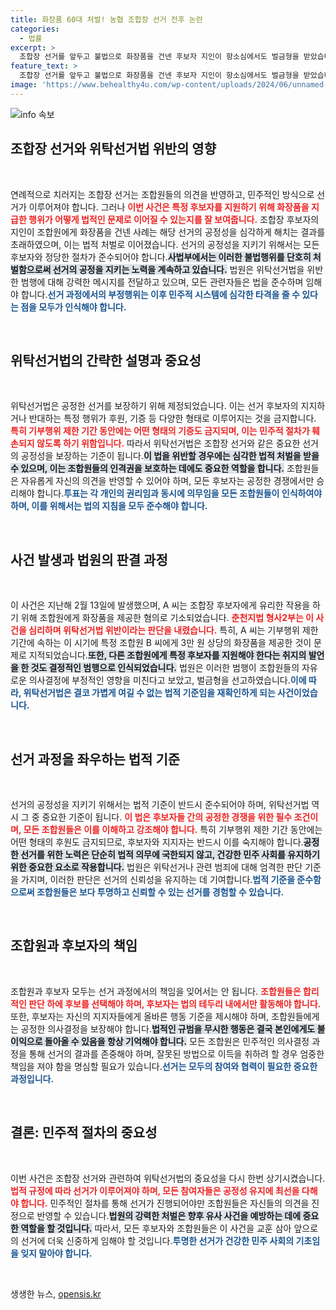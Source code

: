 ```yaml
---
title: 화장품 60대 처벌! 농협 조합장 선거 전후 논란
categories:
  - 법률
excerpt: >
  조합장 선거를 앞두고 불법으로 화장품을 건넨 후보자 지인이 항소심에서도 벌금형을 받았습니다. 선거의 공정성을 해친 혐의로, 법원은 민주적 절차를 저해한 중범죄라며 엄중한 판단을 내렸습니다. 클릭해서 사건의 전말을 확인하세요!
feature_text: >
  조합장 선거를 앞두고 불법으로 화장품을 건넨 후보자 지인이 항소심에서도 벌금형을 받았습니다. 선거의 공정성을 해친 혐의로, 법원은 민주적 절차를 저해한 중범죄라며 엄중한 판단을 내렸습니다. 클릭해서 사건의 전말을 확인하세요!
image: 'https://www.behealthy4u.com/wp-content/uploads/2024/06/unnamed-file.png'
---
```


<p><img src="https://www.behealthy4u.com/wp-content/uploads/2024/06/unnamed-file.png" alt="info 속보" /></p>

<h2 data-ke-size="size26">조합장 선거와 위탁선거법 위반의 영향</h2>

<p data-ke-size="size16">&nbsp;</p>

<p>연례적으로 치러지는 조합장 선거는 조합원들의 의견을 반영하고, 민주적인 방식으로 선거가 이루어져야 합니다. 그러나 <b><span style="color: #ee2323;">이번 사건은 특정 후보자를 지원하기 위해 화장품을 지급한 행위가 어떻게 법적인 문제로 이어질 수 있는지를 잘 보여줍니다.</span></b> 조합장 후보자의 지인이 조합원에게 화장품을 건넨 사례는 해당 선거의 공정성을 심각하게 해치는 결과를 초래하였으며, 이는 법적 처벌로 이어졌습니다. 선거의 공정성을 지키기 위해서는 모든 후보자와 정당한 절차가 준수되어야 합니다.<b><span style="background-color: #21538527;">사법부에서는 이러한 불법행위를 단호히 처벌함으로써 선거의 공정을 지키는 노력을 계속하고 있습니다.</span></b> 법원은 위탁선거법을 위반한 범행에 대해 강력한 메시지를 전달하고 있으며, 모든 관련자들은 법을 준수하며 임해야 합니다.<b><span style="color: #1a5490;">선거 과정에서의 부정행위는 이후 민주적 시스템에 심각한 타격을 줄 수 있다는 점을 모두가 인식해야 합니다.</span></b></p>

<p data-ke-size="size16">&nbsp;</p>

<h2 data-ke-size="size26">위탁선거법의 간략한 설명과 중요성</h2>

<p data-ke-size="size16">&nbsp;</p>

<p>위탁선거법은 공정한 선거를 보장하기 위해 제정되었습니다. 이는 선거 후보자의 지지하거나 반대하는 특정 행위가 후원, 기증 등 다양한 형태로 이루어지는 것을 금지합니다. <b><span style="color: #ee2323;">특히 기부행위 제한 기간 동안에는 어떤 형태의 기증도 금지되며, 이는 민주적 절차가 훼손되지 않도록 하기 위함입니다.</span></b> 따라서 위탁선거법은 조합장 선거와 같은 중요한 선거의 공정성을 보장하는 기준이 됩니다.<b><span style="background-color: #21538527;">이 법을 위반할 경우에는 심각한 법적 처벌을 받을 수 있으며, 이는 조합원들의 인격권을 보호하는 데에도 중요한 역할을 합니다.</span></b> 조합원들은 자유롭게 자신의 의견을 반영할 수 있어야 하며, 모든 후보자는 공정한 경쟁에서만 승리해야 합니다.<b><span style="color: #1a5490;">투표는 각 개인의 권리임과 동시에 의무임을 모든 조합원들이 인식하여야 하며, 이를 위해서는 법의 지침을 모두 준수해야 합니다.</span></b></p>

<p data-ke-size="size16">&nbsp;</p>

<h2 data-ke-size="size26">사건 발생과 법원의 판결 과정</h2>

<p data-ke-size="size16">&nbsp;</p>

<p>이 사건은 지난해 2월 13일에 발생했으며, A 씨는 조합장 후보자에게 유리한 작용을 하기 위해 조합원에게 화장품을 제공한 혐의로 기소되었습니다. <b><span style="color: #ee2323;">춘천지법 형사2부는 이 사건을 심리하며 위탁선거법 위반이라는 판단을 내렸습니다.</span></b> 특히, A 씨는 기부행위 제한 기간에 속하는 이 시기에 특정 조합원 B 씨에게 3만 원 상당의 화장품을 제공한 것이 문제로 지적되었습니다.<b><span style="background-color: #21538527;">또한, 다른 조합원에게 특정 후보자를 지원해야 한다는 취지의 발언을 한 것도 결정적인 범행으로 인식되었습니다.</span></b> 법원은 이러한 범행이 조합원들의 자유로운 의사결정에 부정적인 영향을 미친다고 보았고, 벌금형을 선고하였습니다.<b><span style="color: #1a5490;">이에 따라, 위탁선거법은 결코 가볍게 여길 수 없는 법적 기준임을 재확인하게 되는 사건이었습니다.</span></b></p>

<p data-ke-size="size16">&nbsp;</p>

<h2 data-ke-size="size26">선거 과정을 좌우하는 법적 기준</h2>

<p data-ke-size="size16">&nbsp;</p>

<p>선거의 공정성을 지키기 위해서는 법적 기준이 반드시 준수되어야 하며, 위탁선거법 역시 그 중 중요한 기준이 됩니다. <b><span style="color: #ee2323;">이 법은 후보자들 간의 공정한 경쟁을 위한 필수 조건이며, 모든 조합원들은 이를 이해하고 강조해야 합니다.</span></b> 특히 기부행위 제한 기간 동안에는 어떤 형태의 후원도 금지되므로, 후보자와 지지자는 반드시 이를 숙지해야 합니다.<b><span style="background-color: #21538527;">공정한 선거를 위한 노력은 단순히 법적 의무에 국한되지 않고, 건강한 민주 사회를 유지하기 위한 중요한 요소로 작용합니다.</span></b> 법원은 위탁선거나 관련 범죄에 대해 엄격한 판단 기준을 가지며, 이러한 판단은 선거의 신뢰성을 유지하는 데 기여합니다.<b><span style="color: #1a5490;">법적 기준을 준수함으로써 조합원들은 보다 투명하고 신뢰할 수 있는 선거를 경험할 수 있습니다.</span></b></p>

<p data-ke-size="size16">&nbsp;</p>

<h2 data-ke-size="size26">조합원과 후보자의 책임</h2>

<p data-ke-size="size16">&nbsp;</p>

<p>조합원과 후보자 모두는 선거 과정에서의 책임을 잊어서는 안 됩니다. <b><span style="color: #ee2323;">조합원들은 합리적인 판단 하에 후보를 선택해야 하며, 후보자는 법의 테두리 내에서만 활동해야 합니다.</span></b> 또한, 후보자는 자신의 지지자들에게 올바른 행동 기준을 제시해야 하며, 조합원들에게는 공정한 의사결정을 보장해야 합니다.<b><span style="background-color: #21538527;">법적인 규범을 무시한 행동은 결국 본인에게도 불이익으로 돌아올 수 있음을 항상 기억해야 합니다.</span></b> 모든 조합원은 민주적인 의사결정 과정을 통해 선거의 결과를 존중해야 하며, 잘못된 방법으로 이득을 취하려 할 경우 엄중한 책임을 져야 함을 명심할 필요가 있습니다.<b><span style="color: #1a5490;">선거는 모두의 참여와 협력이 필요한 중요한 과정입니다.</span></b></p>

<p data-ke-size="size16">&nbsp;</p>

<h2 data-ke-size="size26">결론: 민주적 절차의 중요성</h2>

<p data-ke-size="size16">&nbsp;</p>

<p>이번 사건은 조합장 선거와 관련하여 위탁선거법의 중요성을 다시 한번 상기시켰습니다. <b><span style="color: #ee2323;">법적 규정에 따라 선거가 이루어져야 하며, 모든 참여자들은 공정성 유지에 최선을 다해야 합니다.</span></b> 민주적인 절차를 통해 선거가 진행되어야만 조합원들은 자신들의 의견을 진정으로 반영할 수 있습니다.<b><span style="background-color: #21538527;">법원의 강력한 처벌은 향후 유사 사건을 예방하는 데에 중요한 역할을 할 것입니다.</span></b> 따라서, 모든 후보자와 조합원들은 이 사건을 교훈 삼아 앞으로의 선거에 더욱 신중하게 임해야 할 것입니다.<b><span style="color: #1a5490;">투명한 선거가 건강한 민주 사회의 기초임을 잊지 말아야 합니다.</span></b></p>

<p data-ke-size="size16">&nbsp;</p>
생생한 뉴스, <a href="https://opensis.kr" rel="dofollow">opensis.kr</a>


